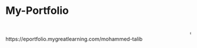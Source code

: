 # My-Portfolio
<br>
<marquee>click on the link</marquee>
https://eportfolio.mygreatlearning.com/mohammed-talib
